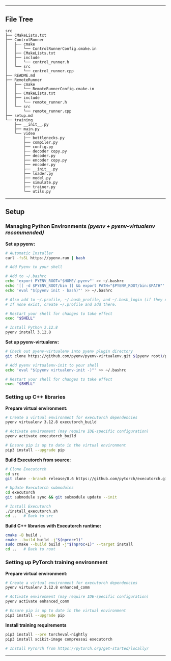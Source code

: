 
# 

---

## File Tree
```
src
├── CMakeLists.txt
├── ControlRunner
│   ├── cmake
│   │   └── ControlRunnerConfig.cmake.in
│   ├── CMakeLists.txt
│   ├── include
│   │   └── control_runner.h
│   └── src
│       └── control_runner.cpp
├── README.md
├── RemoteRunner
│   ├── cmake
│   │   └── RemoteRunnerConfig.cmake.in
│   ├── CMakeLists.txt
│   ├── include
│   │   └── remote_runner.h
│   └── src
│       └── remote_runner.cpp
├── setup.md
└── training
    ├── __init__.py
    ├── main.py
    └── video
        ├── bottlenecks.py
        ├── compiler.py
        ├── config.py
        ├── decoder copy.py
        ├── decoder.py
        ├── encoder copy.py
        ├── encoder.py
        ├── __init__.py
        ├── loader.py
        ├── model.py
        ├── simulate.py
        ├── trainer.py
        └── utils.py
```

---

## Setup

### Managing Python Environments *(pyenv + pyenv-virtualenv recommended)*

**Set up pyenv:**
``` bash
# Automatic Installer
curl -fsSL https://pyenv.run | bash

# Add Pyenv to your shell

# Add to ~/.bashrc
echo 'export PYENV_ROOT="$HOME/.pyenv"' >> ~/.bashrc
echo '[[ -d $PYENV_ROOT/bin ]] && export PATH="$PYENV_ROOT/bin:$PATH"' >> ~/.bashrc
echo 'eval "$(pyenv init - bash)"' >> ~/.bashrc

# Also add to ~/.profile, ~/.bash_profile, and ~/.bash_login (if they exist).
# If none exist, create ~/.profile and add there.

# Restart your shell for changes to take effect
exec "$SHELL"

# Install Python 3.12.8
pyenv install 3.12.8
```

**Set up pyenv-virtualenv:**
``` bash
# Check out pyenv-virtualenv into pyenv plugin directory
git clone https://github.com/pyenv/pyenv-virtualenv.git $(pyenv root)/plugins/pyenv-virtualenv

# Add pyenv virtualenv-init to your shell
echo 'eval "$(pyenv virtualenv-init -)"' >> ~/.bashrc

# Restart your shell for changes to take effect
exec "$SHELL"
```

### Setting up C++ libraries
**Prepare virtual environment:**
``` bash
# Create a virtual environment for executorch dependencies
pyenv virtualenv 3.12.8 executorch_build

# Activate environment (may require IDE-specific configuration)
pyenv activate executorch_build

# Ensure pip is up to date in the virtual environment
pip3 install --upgrade pip
```

**Build Executorch from source:**
``` bash
# Clone Executorch
cd src
git clone --branch release/0.6 https://github.com/pytorch/executorch.git

# Update Executorch submodules
cd executorch
git submodule sync && git submodule update --init

# Install Executorch
./install_executorch.sh
cd ..   # Back to src
```

**Build C++ libraries with Executorch runtime:**
``` bash
cmake -B build .
cmake --build build -j"$(nproc+1)"
sudo cmake --build build -j"$(nproc+1)" --target install
cd ..   # Back to root
```

### Setting up PyTorch training environment
**Prepare virtual environment:**
``` bash
# Create a virtual environment for executorch dependencies
pyenv virtualenv 3.12.8 enhanced_comm

# Activate environment (may require IDE-specific configuration)
pyenv activate enhanced_comm

# Ensure pip is up to date in the virtual environment
pip3 install --upgrade pip
```

**Install training requirements**
``` bash
pip3 install --pre torcheval-nightly
pip3 install scikit-image compressai executorch

# Install PyTorch from https://pytorch.org/get-started/locally/
```

---